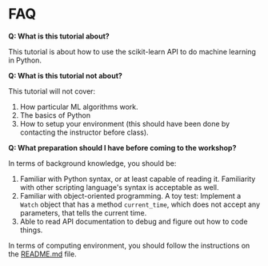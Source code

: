 # FAQ

**Q: What is this tutorial about?**

This tutorial is about how to use the scikit-learn API to do machine learning in Python.

**Q: What is this tutorial not about?**

This tutorial will not cover:

1. How particular ML algorithms work.
1. The basics of Python
1. How to setup your environment (this should have been done by contacting the instructor before class).

**Q: What preparation should I have before coming to the workshop?**

In terms of background knowledge, you should be:

1. Familiar with Python syntax, or at least capable of reading it. Familiarity with other scripting language's syntax is acceptable as well.
1. Familiar with object-oriented programming. A toy test: Implement a `Watch` object that has a method `current_time`, which does not accept any parameters, that tells the current time.
1. Able to read API documentation to debug and figure out how to code things.

In terms of computing environment, you should follow the instructions on the [README.md][1] file.


[1]: README.md